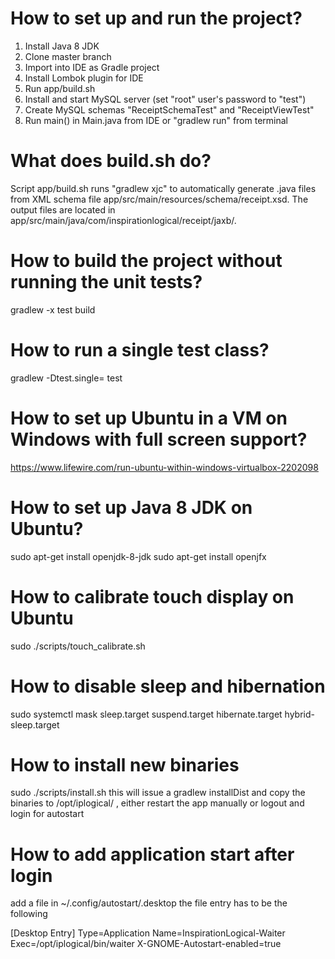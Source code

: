 # How to set up and run the project?
1. Install Java 8 JDK
2. Clone master branch
3. Import into IDE as Gradle project
4. Install Lombok plugin for IDE
5. Run app/build.sh
6. Install and start MySQL server (set "root" user's password to "test")
7. Create MySQL schemas "ReceiptSchemaTest" and "ReceiptViewTest"
8. Run main() in Main.java from IDE or "gradlew run" from terminal

# What does build.sh do?
Script app/build.sh runs "gradlew xjc" to automatically generate .java files from XML schema file app/src/main/resources/schema/receipt.xsd. The output files are located in app/src/main/java/com/inspirationlogical/receipt/jaxb/.

# How to build the project without running the unit tests?
gradlew -x test build

# How to run a single test class?
gradlew -Dtest.single=<TestClassName> test

# How to set up Ubuntu in a VM on Windows with full screen support?
https://www.lifewire.com/run-ubuntu-within-windows-virtualbox-2202098

# How to set up Java 8 JDK on Ubuntu?
sudo apt-get install openjdk-8-jdk
sudo apt-get install openjfx

# How to calibrate touch display on Ubuntu
sudo ./scripts/touch_calibrate.sh 

# How to disable sleep and hibernation
sudo systemctl mask sleep.target suspend.target hibernate.target hybrid-sleep.target

# How to install new binaries
sudo ./scripts/install.sh 
this will issue a gradlew installDist and copy the binaries to /opt/iplogical/ , either restart the app manually or logout and login for autostart

# How to add application start after login
add a file in ~/.config/autostart/.desktop 
the file entry has to be the following

[Desktop Entry]
Type=Application
Name=InspirationLogical-Waiter
Exec=/opt/iplogical/bin/waiter
X-GNOME-Autostart-enabled=true



